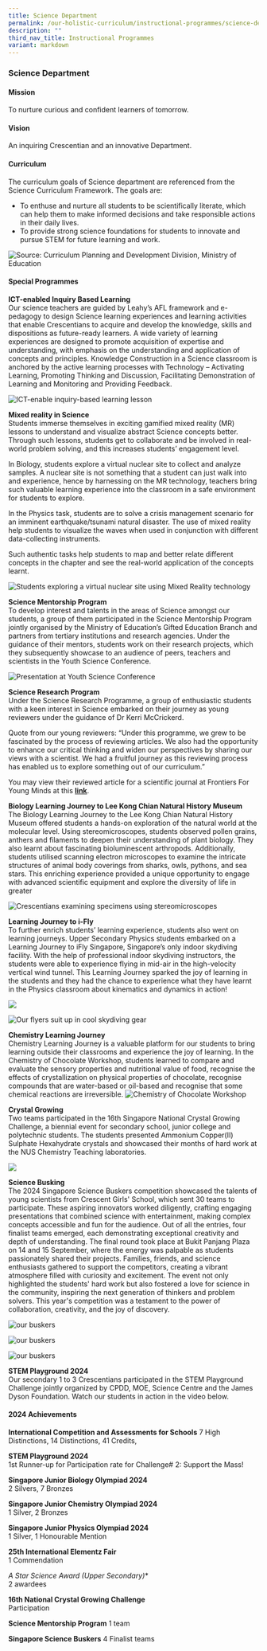 ```yaml
---
title: Science Department
permalink: /our-holistic-curriculum/instructional-programmes/science-dept/
description: ""
third_nav_title: Instructional Programmes
variant: markdown
---
```

### **Science Department**
#### **Mission**
To nurture curious and confident learners of tomorrow.

#### **Vision**
An inquiring Crescentian and an innovative Department.

#### **Curriculum**
The curriculum goals of Science department are referenced from the Science Curriculum Framework. The goals are:
* To enthuse and nurture all students to be scientifically literate, which can help them to make informed decisions and take responsible actions in their daily lives. 
* To provide strong science foundations for students to innovate and pursue STEM for future learning and work. 

![Source: Curriculum Planning and Development Division, Ministry of Education](/images/Instructional%20Programmes/Science%20Department/Science_1.png)


#### **Special Programmes**

**ICT-enabled Inquiry Based Learning**<br>
Our science teachers are guided by Leahy’s AFL framework and e-pedagogy to design Science learning experiences and learning activities that enable Crescentians to acquire and develop the knowledge, skills and dispositions as future-ready learners. A wide variety of learning experiences are designed to promote acquisition of expertise and understanding, with emphasis on the understanding and application of concepts and principles. Knowledge Construction in a Science classroom is anchored by the active learning processes with Technology – Activating Learning, Promoting Thinking and Discussion, Facilitating Demonstration of Learning and Monitoring and Providing Feedback. 

![ICT-enable inquiry-based learning lesson](/images/Instructional%20Programmes/Science%20Department/Science_2.jpg)

**Mixed reality in Science**<br>
Students immerse themselves in exciting gamified mixed reality (MR) lessons to understand and visualize abstract Science concepts better. Through such lessons, students get to collaborate and be involved in real-world problem solving, and this increases students’ engagement level.

In Biology, students explore a virtual nuclear site to collect and analyze samples. A nuclear site is not something that a student can just walk into and experience, hence by harnessing on the MR technology, teachers bring such valuable learning experience into the classroom in a safe environment for students to explore.

In the Physics task, students are to solve a crisis management scenario for an imminent earthquake/tsunami natural disaster. The use of mixed reality help students to visualize the waves when used in conjunction with different data-collecting instruments.

Such authentic tasks help students to map and better relate different concepts in the chapter and see the real-world application of the concepts learnt.

![Students exploring a virtual nuclear site using Mixed Reality technology](/images/Instructional%20Programmes/Science%20Department/Science_3.jpg)


**Science Mentorship Program**<br>
To develop interest and talents in the areas of Science amongst our students, a group of them participated in the Science Mentorship Program jointly organised by the Ministry of Education’s Gifted Education Branch and partners from tertiary institutions and research agencies. Under the guidance of their mentors, students work on their research projects, which they subsequently showcase to an audience of peers, teachers and scientists in the Youth Science Conference.

![Presentation at Youth Science Conference ](/images/Instructional%20Programmes/Science%20Department/Science_4.jpg)


**Science Research Program**<br>
Under the Science Research Programme, a group of enthusiastic students with a keen interest in Science embarked on their journey as young reviewers under the guidance of Dr Kerri McCrickerd.

Quote from our young reviewers: “Under this programme, we grew to be fascinated by the process of reviewing articles. We also had the opportunity to enhance our critical thinking and widen our perspectives by sharing our views with a scientist. We had a fruitful journey as this reviewing process has enabled us to explore something out of our curriculum.”

You may view their reviewed article for a scientific journal at Frontiers For Young Minds at this [**link**](https://kids.frontiersin.org/articles/10.3389/frym.2021.584941).


**Biology Learning Journey to Lee Kong Chian Natural History Museum**<br>
The Biology Learning Journey to the Lee Kong Chian Natural History Museum offered students a hands-on exploration of the natural world at the molecular level. Using stereomicroscopes, students observed pollen grains, anthers and filaments to deepen their understanding of plant biology. They also learnt about fascinating bioluminescent arthropods. Additionally, students utilised scanning electron microscopes to examine the intricate structures of animal body coverings from sharks, owls, pythons, and sea stars. This enriching experience provided a unique opportunity to engage with advanced scientific equipment and explore the diversity of life in greater 

![Crescentians examining specimens using stereomicroscopes](/images/Instructional%20Programmes/Science%20Department/Science_5.jpg)


**Learning Journey to i-Fly**<br>
To further enrich students’ learning experience, students also went on learning journeys. Upper Secondary Physics students embarked on a Learning Journey to iFly Singapore, Singapore’s only indoor skydiving facility. With the help of professional indoor skydiving instructors, the students were able to experience flying in mid-air in the high-velocity vertical wind tunnel. This Learning Journey sparked the joy of learning in the students and they had the chance to experience what they have learnt in the Physics classroom about kinematics and dynamics in action!

![](/images/Instructional%20Programmes/Science%20Department/Science_6.jpg)

![Our flyers suit up in cool skydiving gear](/images/Instructional%20Programmes/Science%20Department/Science_7.jpg)


**Chemistry Learning Journey**<br>
Chemistry Learning Journey is a valuable platform for our students to bring learning outside their classrooms and experience the joy of learning. In the Chemistry of Chocolate Workshop, students learned to compare and evaluate the sensory properties and nutritional value of food, recognise the effects of crystallization on physical properties of chocolate, recognise compounds that are water-based or oil-based and recognise that some chemical reactions are irreversible.
![Chemistry of Chocolate Workshop](/images/Instructional%20Programmes/Science%20Department/Science_8.jpg)



**Crystal Growing**<br>
Two teams participated in the 16th Singapore National Crystal Growing Challenge, a biennial event for secondary school, junior college and polytechnic students. The students presented Ammonium Copper(II) Sulphate Hexahydrate crystals and showcased their months of hard work at the NUS Chemistry Teaching laboratories. 

![](/images/Instructional%20Programmes/Science%20Department/Science_9.jpg)



**Science Busking**<br>
The 2024 Singapore Science Buskers competition showcased the talents of young scientists from Crescent Girls' School, which sent 30 teams to participate. These aspiring innovators worked diligently, crafting engaging presentations that combined science with entertainment, making complex concepts accessible and fun for the audience. Out of all the entries, four finalist teams emerged, each demonstrating exceptional creativity and depth of understanding. The final round took place at Bukit Panjang Plaza on 14 and 15 September, where the energy was palpable as students passionately shared their projects. Families, friends, and science enthusiasts gathered to support the competitors, creating a vibrant atmosphere filled with curiosity and excitement. The event not only highlighted the students' hard work but also fostered a love for science in the community, inspiring the next generation of thinkers and problem solvers. This year's competition was a testament to the power of collaboration, creativity, and the joy of discovery.

![our buskers](/images/Instructional%20Programmes/Science%20Department/Science_10.jpg)

![our buskers](/images/Instructional%20Programmes/Science%20Department/Science_11.jpg)

![our buskers](/images/Instructional%20Programmes/Science%20Department/Science_12.jpg)


**STEM Playground 2024**<br>
Our secondary 1 to 3 Crescentians participated in the STEM Playground Challenge jointly organized by CPDD, MOE, Science Centre and the James Dyson Foundation. Watch our students in action in the video below.



#### **2024 Achievements**
**International Competition and Assessments for Schools**
7 High Distinctions, 14 Distinctions, 41 Credits, 

**STEM Playground 2024**<br>
1st Runner-up for Participation rate for Challenge# 2: Support the Mass!

**Singapore Junior Biology Olympiad 2024**<br>
2 Silvers, 7 Bronzes

**Singapore Junior Chemistry Olympiad 2024**<br>
1 Silver, 2 Bronzes

**Singapore Junior Physics Olympiad 2024**<br>
1 Silver, 1 Honourable Mention

**25th International Elementz Fair**<br>
1 Commendation

**A* Star Science Award (Upper Secondary)**<br>
2 awardees

**16th National Crystal Growing Challenge**<br>
Participation

**Science Mentorship Program**
1 team

**Singapore Science Buskers**
4 Finalist teams
